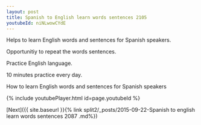 ```yaml
---
layout: post
title: Spanish to English learn words sentences 2105 
youtubeId: niNLwowCYdE
---
```

 
 
Helps to learn English words and sentences for Spanish speakers.

Opportunitiy to repeat the words sentences. 

Practice English language. 
 
10 minutes practice every day. 
 
How to learn English words and sentences for Spanish speakers 
 
{% include youtubePlayer.html id=page.youtubeId %}
 
 
[Next]({{ site.baseurl }}{% link  split2/_posts/2015-09-22-Spanish to english learn words sentences 2087 .md%})
 
